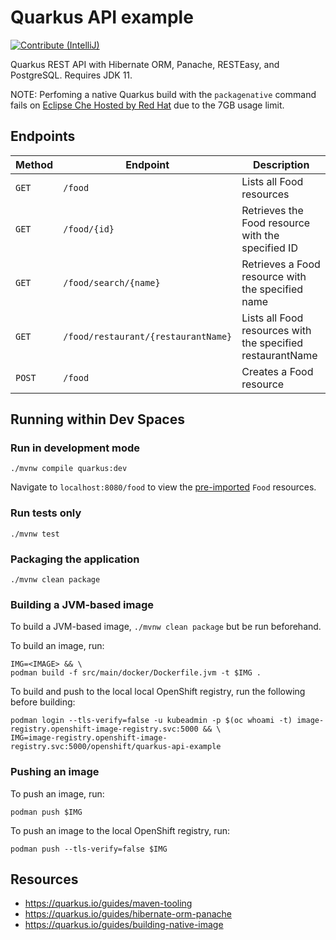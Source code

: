 # Quarkus API example

<!-- [![Contribute](https://img.shields.io/static/v1?label=Dev%20Spaces&message=%23github.com/l0rd/quarkus-api-example&logo=eclipseche&color=FDB940&labelColor=525C86)](https://workspaces.openshift.com#https://github.com/l0rd/quarkus-api-example)

[![Contribute (ephemeral)](https://img.shields.io/static/v1?label=Dev%20Spaces&message=...?storageType=ephemeral&logo=eclipseche&color=FDB940&labelColor=525C86)](https://workspaces.openshift.com#https://github.com/l0rd/quarkus-api-example?storageType=ephemeral) -->

[![Contribute (IntelliJ)](https://img.shields.io/static/v1?label=Dev%20Spaces&message=...%26editor=intellij&logo=eclipseche&color=FDB940&labelColor=525C86)](https://workspaces.openshift.com#https://github.com/l0rd/quarkus-api-example?storageType=ephemeral&che-editor=che-incubator/che-idea/latest)

<!-- [![Contribute (devfile branch)](https://img.shields.io/static/v1?label=Dev%20Spaces&message=%23github.com/l0rd/quarkus-api-example/tree/devfile&logo=eclipseche&color=FDB940&labelColor=525C86)](https://workspaces.openshift.com#https://github.com/l0rd/quarkus-api-example/tree/devspaces-devfile&storageType=ephemeral) -->

Quarkus REST API with Hibernate ORM, Panache, RESTEasy, and PostgreSQL. Requires JDK 11.

NOTE: Perfoming a native Quarkus build with the `packagenative` command fails on [Eclipse Che Hosted by Red Hat](https://www.eclipse.org/che/docs/che-7/hosted-che/hosted-che) due to the 7GB usage limit.

## Endpoints
| Method | Endpoint                            | Description                                                |
|--------|-------------------------------------|------------------------------------------------------------|
| `GET`  | `/food`                             | Lists all Food resources                                   |
| `GET`  | `/food/{id}`                        | Retrieves the Food resource with the specified ID          |
| `GET`  | `/food/search/{name}`               | Retrieves a Food resource with the specified name          |
| `GET`  | `/food/restaurant/{restaurantName}` | Lists all Food resources with the specified restaurantName |
| `POST` | `/food`                             | Creates a Food resource                                    |

## Running within Dev Spaces

### Run in development mode
```
./mvnw compile quarkus:dev
```
Navigate to `localhost:8080/food` to view the [pre-imported](https://github.com/che-incubator/quarkus-api-example/blob/main/src/main/resources/import.sql) `Food` resources.


### Run tests only
```
./mvnw test
```

### Packaging the application
```
./mvnw clean package
```

### Building a JVM-based image

To build a JVM-based image, `./mvnw clean package` but be run beforehand.

To build an image, run:
```
IMG=<IMAGE> && \
podman build -f src/main/docker/Dockerfile.jvm -t $IMG .
```

To build and push to the local local OpenShift registry, run the following before building:
```
podman login --tls-verify=false -u kubeadmin -p $(oc whoami -t) image-registry.openshift-image-registry.svc:5000 && \
IMG=image-registry.openshift-image-registry.svc:5000/openshift/quarkus-api-example
```

### Pushing an image
To push an image, run:
```
podman push $IMG
```

To push an image to the local OpenShift registry, run:
```
podman push --tls-verify=false $IMG
```

## Resources
* https://quarkus.io/guides/maven-tooling
* https://quarkus.io/guides/hibernate-orm-panache
* https://quarkus.io/guides/building-native-image
